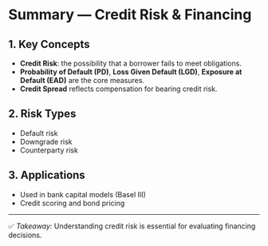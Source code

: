 # Summary — Credit Risk & Financing

## 1. Key Concepts
- **Credit Risk**: the possibility that a borrower fails to meet obligations.  
- **Probability of Default (PD)**, **Loss Given Default (LGD)**, **Exposure at Default (EAD)** are the core measures.  
- **Credit Spread** reflects compensation for bearing credit risk.  

## 2. Risk Types
- Default risk  
- Downgrade risk  
- Counterparty risk  

## 3. Applications
- Used in bank capital models (Basel III)  
- Credit scoring and bond pricing  

---
✅ *Takeaway:* Understanding credit risk is essential for evaluating financing decisions.
